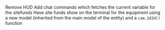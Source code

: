 Remove HUD
Add chat commands which fetches the current variable for the sitefunds
Have site funds show on the terminal for the equipment using a new model (inherited from the main model of the entity) and a ``cam.2d3d()`` function
